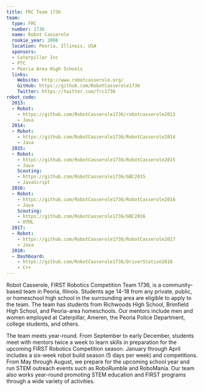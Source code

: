 ```yaml
---
title: FRC Team 1736
team:
  type: FRC
  number: 1736
  name: Robot Casserole
  rookie_year: 2006
  location: Peoria, Illinois, USA
  sponsors:
  - Caterpillar Inc
  - PTC
  - Peoria Area High Schools
  links:
    Website: http://www.robotcasserole.org/
    GitHub: https://github.com/RobotCasserole1736
    Twitter: https://twitter.com/frc1736
robot_code:
  2013:
  - Robot:
    - https://github.com/RobotCasserole1736/robotcasserole2013
    - Java
  2014:
  - Robot:
    - https://github.com/RobotCasserole1736/RobotCasserole2014
    - Java
  2015:
  - Robot:
    - https://github.com/RobotCasserole1736/RobotCasserole2015
    - Java
    Scouting:
    - https://github.com/RobotCasserole1736/GBC2015
    - JavaScript
  2016:
  - Robot:
    - https://github.com/RobotCasserole1736/RobotCasserole2016
    - Java
    Scouting:
    - https://github.com/RobotCasserole1736/GBC2016
    - HTML
  2017:
  - Robot:
    - https://github.com/RobotCasserole1736/RobotCasserole2017
    - Java
  2018:
  - Dashboard:
    - https://github.com/RobotCasserole1736/DriverStation2018
    - C++
---
```


Robot Casserole, FIRST Robotics Competition Team 1736, is a community-based team in Peoria, Illinois. Students age 14-18 from any private, public, or homeschool high school in the surrounding area are eligible to apply to the team. The team has students from Richwoods High School, Brimfield High School,  and Peoria-area homeschools.  Our mentors include men and women employed at Caterpillar, Ameren, the Peoria Police Department, college students, and others.

The team meets year-round.  From September to early December, students meet with mentors twice a week to learn skills in preparation for the upcoming FIRST Robotics Competition season. January through April includes a six-week robot build season (5 days per week) and competitions. From May through August, we prepare for the upcoming school year and run STEM outreach events such as RoboRumble and RoboMania.  Our team also works year-round promoting STEM education and FIRST programs through a wide variety of activities.
